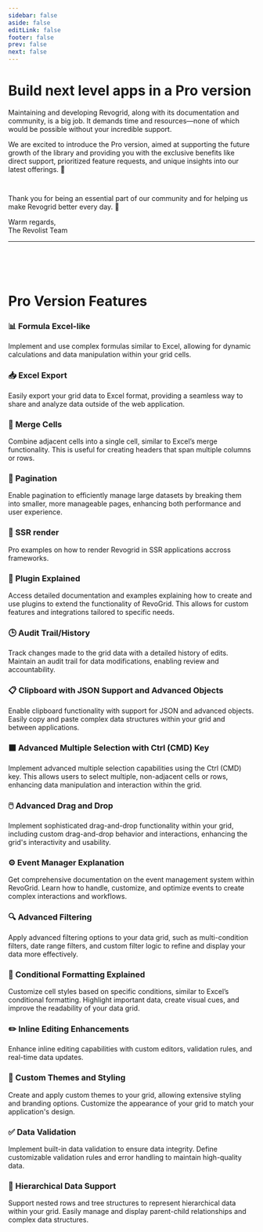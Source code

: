 ```yaml
---
sidebar: false
aside: false
editLink: false
footer: false
prev: false
next: false
---
```


<script setup>
import ProPlan from './ProPlan.vue'
</script>

<style scoped>
.plans-container {
  display: flex;
  gap: 1.5em;
  margin: 0 -50px;
  justify-content: center;
}

</style>

# Build next level apps in a Pro version

Maintaining and developing Revogrid, along with its documentation and community, is a big job. It demands time and resources—none of which would be possible without your incredible support. 

We are excited to introduce the Pro version, aimed at supporting the future growth of the library and providing you with the exclusive benefits like direct support, prioritized feature requests, and unique insights into our latest offerings. 🌟

<div class="plans-container">
<ProPlan
  title="Professional"
  description="Best for companies and individuals that want a direct wire to the Revogrid team experience."
  buttonText="Request a Quote"
  href="mailto:contact@revolist.eu"
  :features="[
    'Access to all Pro Examples',
    'Prioritized Github Issues',
    'Keep the library running and maintained under an MIT License',
    'Up to 1 hour of individual support via email per month',
    'Introduction call with one of the creators of Revogrid'
  ]"
/>

<ProPlan
  title="Enterprise"
  description="For large companies who want to have guidance and insights from the Revogrid team."
  buttonText="Request a Quote"
  href="mailto:contact@revolist.eu"
  :features="[
    'Perpetual access to all Pro Examples',
    'Prioritized Github Issues',
    'Keep the library running and maintained under an MIT License',
    '1 hour of individual support via voice, video, or email per month',
    'Custom procurement and payment process'
  ]"
/>
</div>

<!-- Your support empowers us to keep growing, innovating, and making Revogrid the best it can be. We understand your time and resources are precious. That's why we're committed to providing you with the tools and support you need to build 🚀 incredible things. -->

Thank you for being an essential part of our community and for helping us make Revogrid better every day. 🌟

Warm regards,
<br/>The Revolist Team

---

<br/>
<br/>
<br/>

# Pro Version Features

### 📊 Formula Excel-like <Badge type="warning" text="Coming soon" />

Implement and use complex formulas similar to Excel, allowing for dynamic calculations and data manipulation within your grid cells.

### 📥 Excel Export

Easily export your grid data to Excel format, providing a seamless way to share and analyze data outside of the web application.

### 🔗 Merge Cells

Combine adjacent cells into a single cell, similar to Excel’s merge functionality. This is useful for creating headers that span multiple columns or rows.

### 📄 Pagination

Enable pagination to efficiently manage large datasets by breaking them into smaller, more manageable pages, enhancing both performance and user experience.

### 📄 SSR render

Pro examples on how to render Revogrid in SSR applications accross frameworks.

### 🔌 Plugin Explained

Access detailed documentation and examples explaining how to create and use plugins to extend the functionality of RevoGrid. This allows for custom features and integrations tailored to specific needs.


### 🕒 Audit Trail/History

Track changes made to the grid data with a detailed history of edits. Maintain an audit trail for data modifications, enabling review and accountability.

### 📋 Clipboard with JSON Support and Advanced Objects

Enable clipboard functionality with support for JSON and advanced objects. Easily copy and paste complex data structures within your grid and between applications.

### ⬛ Advanced Multiple Selection with Ctrl (CMD) Key

Implement advanced multiple selection capabilities using the Ctrl (CMD) key. This allows users to select multiple, non-adjacent cells or rows, enhancing data manipulation and interaction within the grid.


### 🖱️ Advanced Drag and Drop

Implement sophisticated drag-and-drop functionality within your grid, including custom drag-and-drop behavior and interactions, enhancing the grid's interactivity and usability.

### ⚙️ Event Manager Explanation

Get comprehensive documentation on the event management system within RevoGrid. Learn how to handle, customize, and optimize events to create complex interactions and workflows.

### 🔍 Advanced Filtering

Apply advanced filtering options to your data grid, such as multi-condition filters, date range filters, and custom filter logic to refine and display your data more effectively.

### 🎨 Conditional Formatting Explained

Customize cell styles based on specific conditions, similar to Excel’s conditional formatting. Highlight important data, create visual cues, and improve the readability of your data grid.

### ✏️ Inline Editing Enhancements

Enhance inline editing capabilities with custom editors, validation rules, and real-time data updates.

### 🎨 Custom Themes and Styling

Create and apply custom themes to your grid, allowing extensive styling and branding options. Customize the appearance of your grid to match your application's design.

### ✅ Data Validation

Implement built-in data validation to ensure data integrity. Define customizable validation rules and error handling to maintain high-quality data.

### 🌲 Hierarchical Data Support

Support nested rows and tree structures to represent hierarchical data within your grid. Easily manage and display parent-child relationships and complex data structures.
